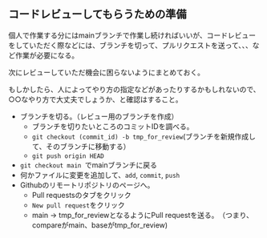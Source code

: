 ## コードレビューしてもらうための準備

個人で作業する分にはmainブランチで作業し続ければいいが、コードレビューをしていただく際などには、ブランチを切って、プルリクエストを送って、、、など作業が必要になる。

次にレビューしていただ機会に困らないようにまとめておく。

もしかしたら、人によってやり方の指定などがあったりするかもしれないので、○○なやり方で大丈夫でしょうか、と確認はすること。

- ブランチを切る。（レビュー用のブランチを作成）
    - ブランチを切りたいところのコミットIDを調べる。
    - ` git checkout (commit_id) -b tmp_for_review `(ブランチを新規作成して、そのブランチに移動する）
    - ` git push origin HEAD `
- `git checkout main `でmainブランチに戻る
- 何かファイルに変更を追加して、`add`, `commit`, `push`
- Githubのリモートリポジトリのページへ。
    - Pull requestsのタブをクリック
    - `New pull request`をクリック
    - main → tmp_for_reviewとなるようにPull requestを送る。　（つまり、compareがmain、baseがtmp_for_review)
